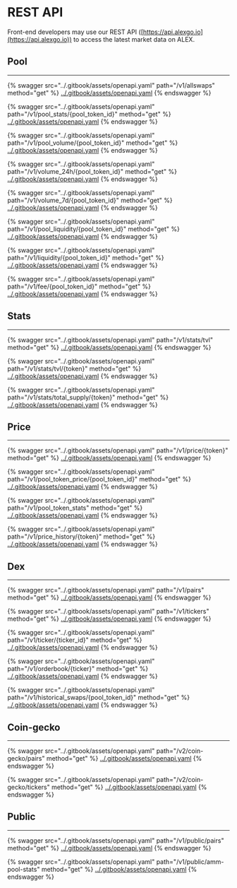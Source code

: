 # REST API

Front-end developers may use our REST API ([https://api.alexgo.io](https://api.alexgo.io)) to access the latest market data on ALEX.

## Pool

---

{% swagger src="../.gitbook/assets/openapi.yaml" path="/v1/allswaps" method="get" %}
[../.gitbook/assets/openapi.yaml](../.gitbook/assets/openapi.yaml)
{% endswagger %}

{% swagger src="../.gitbook/assets/openapi.yaml" path="/v1/pool_stats/{pool_token_id}" method="get" %}
[../.gitbook/assets/openapi.yaml](../.gitbook/assets/openapi.yaml)
{% endswagger %}

{% swagger src="../.gitbook/assets/openapi.yaml" path="/v1/pool_volume/{pool_token_id}" method="get" %}
[../.gitbook/assets/openapi.yaml](../.gitbook/assets/openapi.yaml)
{% endswagger %}

{% swagger src="../.gitbook/assets/openapi.yaml" path="/v1/volume_24h/{pool_token_id}" method="get" %}
[../.gitbook/assets/openapi.yaml](../.gitbook/assets/openapi.yaml)
{% endswagger %}

{% swagger src="../.gitbook/assets/openapi.yaml" path="/v1/volume_7d/{pool_token_id}" method="get" %}
[../.gitbook/assets/openapi.yaml](../.gitbook/assets/openapi.yaml)
{% endswagger %}

{% swagger src="../.gitbook/assets/openapi.yaml" path="/v1/pool_liquidity/{pool_token_id}" method="get" %}
[../.gitbook/assets/openapi.yaml](../.gitbook/assets/openapi.yaml)
{% endswagger %}

{% swagger src="../.gitbook/assets/openapi.yaml" path="/v1/liquidity/{pool_token_id}" method="get" %}
[../.gitbook/assets/openapi.yaml](../.gitbook/assets/openapi.yaml)
{% endswagger %}

{% swagger src="../.gitbook/assets/openapi.yaml" path="/v1/fee/{pool_token_id}" method="get" %}
[../.gitbook/assets/openapi.yaml](../.gitbook/assets/openapi.yaml)
{% endswagger %}

## Stats

---

{% swagger src="../.gitbook/assets/openapi.yaml" path="/v1/stats/tvl" method="get" %}
[../.gitbook/assets/openapi.yaml](../.gitbook/assets/openapi.yaml)
{% endswagger %}

{% swagger src="../.gitbook/assets/openapi.yaml" path="/v1/stats/tvl/{token}" method="get" %}
[../.gitbook/assets/openapi.yaml](../.gitbook/assets/openapi.yaml)
{% endswagger %}

{% swagger src="../.gitbook/assets/openapi.yaml" path="/v1/stats/total_supply/{token}" method="get" %}
[../.gitbook/assets/openapi.yaml](../.gitbook/assets/openapi.yaml)
{% endswagger %}

## Price

---

{% swagger src="../.gitbook/assets/openapi.yaml" path="/v1/price/{token}" method="get" %}
[../.gitbook/assets/openapi.yaml](../.gitbook/assets/openapi.yaml)
{% endswagger %}

{% swagger src="../.gitbook/assets/openapi.yaml" path="/v1/pool_token_price/{pool_token_id}" method="get" %}
[../.gitbook/assets/openapi.yaml](../.gitbook/assets/openapi.yaml)
{% endswagger %}

{% swagger src="../.gitbook/assets/openapi.yaml" path="/v1/pool_token_stats" method="get" %}
[../.gitbook/assets/openapi.yaml](../.gitbook/assets/openapi.yaml)
{% endswagger %}

{% swagger src="../.gitbook/assets/openapi.yaml" path="/v1/price_history/{token}" method="get" %}
[../.gitbook/assets/openapi.yaml](../.gitbook/assets/openapi.yaml)
{% endswagger %}

## Dex

---

{% swagger src="../.gitbook/assets/openapi.yaml" path="/v1/pairs" method="get" %}
[../.gitbook/assets/openapi.yaml](../.gitbook/assets/openapi.yaml)
{% endswagger %}

{% swagger src="../.gitbook/assets/openapi.yaml" path="/v1/tickers" method="get" %}
[../.gitbook/assets/openapi.yaml](../.gitbook/assets/openapi.yaml)
{% endswagger %}

{% swagger src="../.gitbook/assets/openapi.yaml" path="/v1/ticker/{ticker_id}" method="get" %}
[../.gitbook/assets/openapi.yaml](../.gitbook/assets/openapi.yaml)
{% endswagger %}

{% swagger src="../.gitbook/assets/openapi.yaml" path="/v1/orderbook/{ticker}" method="get" %}
[../.gitbook/assets/openapi.yaml](../.gitbook/assets/openapi.yaml)
{% endswagger %}

{% swagger src="../.gitbook/assets/openapi.yaml" path="/v1/historical_swaps/{pool_token_id}" method="get" %}
[../.gitbook/assets/openapi.yaml](../.gitbook/assets/openapi.yaml)
{% endswagger %}

## Coin-gecko

---

{% swagger src="../.gitbook/assets/openapi.yaml" path="/v2/coin-gecko/pairs" method="get" %}
[../.gitbook/assets/openapi.yaml](../.gitbook/assets/openapi.yaml)
{% endswagger %}

{% swagger src="../.gitbook/assets/openapi.yaml" path="/v2/coin-gecko/tickers" method="get" %}
[../.gitbook/assets/openapi.yaml](../.gitbook/assets/openapi.yaml)
{% endswagger %}

## Public

---

{% swagger src="../.gitbook/assets/openapi.yaml" path="/v1/public/pairs" method="get" %}
[../.gitbook/assets/openapi.yaml](../.gitbook/assets/openapi.yaml)
{% endswagger %}

{% swagger src="../.gitbook/assets/openapi.yaml" path="/v1/public/amm-pool-stats" method="get" %}
[../.gitbook/assets/openapi.yaml](../.gitbook/assets/openapi.yaml)
{% endswagger %}
